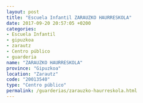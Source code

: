 ```yaml
---
layout: post
title: "Escuela Infantil ZARAUZKO HAURRESKOLA"
date: 2017-09-20 20:57:05 +0200
categories:
- Escuela Infantil
- gipuzkoa
- zarautz
- Centro público
- guarderia
name: "ZARAUZKO HAURRESKOLA"
province: "Gipuzkoa"
location: "Zarautz"
code: "20013540"
type: "Centro público"
permalink: /guarderias/zarauzko-haurreskola.html
---
```

